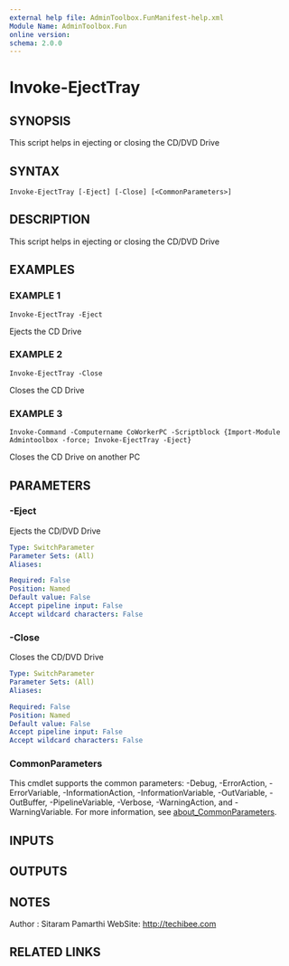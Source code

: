 ```yaml
---
external help file: AdminToolbox.FunManifest-help.xml
Module Name: AdminToolbox.Fun
online version:
schema: 2.0.0
---
```


# Invoke-EjectTray

## SYNOPSIS
This script helps in ejecting or closing the CD/DVD Drive

## SYNTAX

```
Invoke-EjectTray [-Eject] [-Close] [<CommonParameters>]
```

## DESCRIPTION
This script helps in ejecting or closing the CD/DVD Drive

## EXAMPLES

### EXAMPLE 1
```
Invoke-EjectTray -Eject
```

Ejects the CD Drive

### EXAMPLE 2
```
Invoke-EjectTray -Close
```

Closes the CD Drive

### EXAMPLE 3
```
Invoke-Command -Computername CoWorkerPC -Scriptblock {Import-Module Admintoolbox -force; Invoke-EjectTray -Eject}
```

Closes the CD Drive on another PC

## PARAMETERS

### -Eject
Ejects the CD/DVD Drive

```yaml
Type: SwitchParameter
Parameter Sets: (All)
Aliases:

Required: False
Position: Named
Default value: False
Accept pipeline input: False
Accept wildcard characters: False
```

### -Close
Closes the CD/DVD Drive

```yaml
Type: SwitchParameter
Parameter Sets: (All)
Aliases:

Required: False
Position: Named
Default value: False
Accept pipeline input: False
Accept wildcard characters: False
```

### CommonParameters
This cmdlet supports the common parameters: -Debug, -ErrorAction, -ErrorVariable, -InformationAction, -InformationVariable, -OutVariable, -OutBuffer, -PipelineVariable, -Verbose, -WarningAction, and -WarningVariable. For more information, see [about_CommonParameters](http://go.microsoft.com/fwlink/?LinkID=113216).

## INPUTS

## OUTPUTS

## NOTES
Author : Sitaram Pamarthi
WebSite: http://techibee.com

## RELATED LINKS
